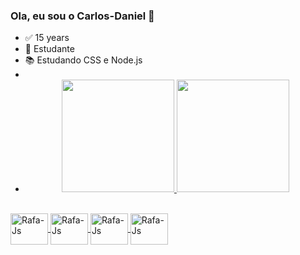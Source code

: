 ### Ola, eu sou o Carlos-Daniel 👋

- ✅ 15 years
- 📙 Estudante
- 📚 Estudando CSS e Node.js
- 
- <div align="center">
  <a href="https://github.com/Carlos-Daniel-Dev">
  <img height="180em" src="https://github-readme-stats.vercel.app/api?username=Carlos-Daniel-Dev&show_icons=true&theme=codeSTACKr&include_all_commits=true&count_private=true"/>
  <img height="180em" src="https://github-readme-stats.vercel.app/api/top-langs/?username=Carlos-Daniel-Dev&layout=compact&langs_count=7&theme=codeSTACKr"/>
</div>
<div style="display: inline_block"><br>
<img align="center" alt="Rafa-Js" height="50" width="60" src="https://cdn.jsdelivr.net/gh/devicons/devicon/icons/python/python-original.svg">
<img align="center" alt="Rafa-Js" height="50" width="60" src="https://cdn.jsdelivr.net/gh/devicons/devicon/icons/javascript/javascript-original.svg" />
<img align="center" alt="Rafa-Js" height="50" width="60" src="https://cdn.jsdelivr.net/gh/devicons/devicon/icons/html5/html5-original.svg" />
<img align="center" alt="Rafa-Js" height="50" width="60" src="https://cdn.jsdelivr.net/gh/devicons/devicon/icons/css3/css3-original.svg" />  
<link rel="stylesheet" href="https://cdn.jsdelivr.net/gh/devicons/devicon@v2.15.1/devicon.min.css">
</div>
  
##
  
  
